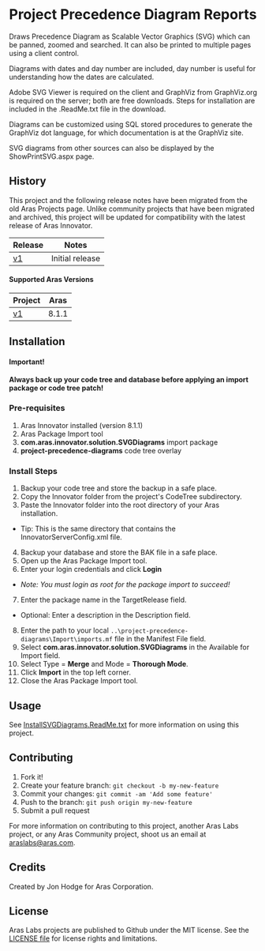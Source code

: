 # Project Precedence Diagram Reports

Draws Precedence Diagram as Scalable Vector Graphics (SVG) which can be panned, zoomed and searched. It can also be printed to multiple pages using a client control.

Diagrams with dates and day number are included, day number is useful for understanding how the dates are calculated.

Adobe SVG Viewer is required on the client and GraphViz from GraphViz.org is required on the server; both are free downloads. Steps for installation are included in the .ReadMe.txt file in the download.

Diagrams can be customized using SQL stored procedures to generate the GraphViz dot language, for which documentation is at the GraphViz site.

SVG diagrams from other sources can also be displayed by the ShowPrintSVG.aspx page.

## History

This project and the following release notes have been migrated from the old Aras Projects page. Unlike community projects that have been migrated and archived, this project will be updated for compatibility with the latest release of Aras Innovator.

Release | Notes
--------|--------
[v1](https://github.com/ArasLabs/project-precedence-diagrams/releases/tag/v1) | Initial release

#### Supported Aras Versions

Project | Aras
--------|------
[v1](https://github.com/ArasLabs/project-precedence-diagrams/releases/tag/v1) | 8.1.1

## Installation

#### Important!
**Always back up your code tree and database before applying an import package or code tree patch!**

### Pre-requisites

1. Aras Innovator installed (version 8.1.1)
2. Aras Package Import tool
3. **com.aras.innovator.solution.SVGDiagrams** import package
4. **project-precedence-diagrams** code tree overlay

### Install Steps

1. Backup your code tree and store the backup in a safe place.
2. Copy the Innovator folder from the project's CodeTree subdirectory.
3. Paste the Innovator folder into the root directory of your Aras installation.
  * Tip: This is the same directory that contains the InnovatorServerConfig.xml file.
4. Backup your database and store the BAK file in a safe place.
5. Open up the Aras Package Import tool.
6. Enter your login credentials and click **Login**
  * _Note: You must login as root for the package import to succeed!_
7. Enter the package name in the TargetRelease field.
  * Optional: Enter a description in the Description field.
8. Enter the path to your local `..\project-precedence-diagrams\Import\imports.mf` file in the Manifest File field.
9. Select **com.aras.innovator.solution.SVGDiagrams** in the Available for Import field.
10. Select Type = **Merge** and Mode = **Thorough Mode**.
11. Click **Import** in the top left corner.
12. Close the Aras Package Import tool.

## Usage

See [InstallSVGDiagrams.ReadMe.txt](./Documentation/InstallSVGDiagrams.ReadMe.txt) for more information on using this project.

## Contributing

1. Fork it!
2. Create your feature branch: `git checkout -b my-new-feature`
3. Commit your changes: `git commit -am 'Add some feature'`
4. Push to the branch: `git push origin my-new-feature`
5. Submit a pull request

For more information on contributing to this project, another Aras Labs project, or any Aras Community project, shoot us an email at araslabs@aras.com.

## Credits

Created by Jon Hodge for Aras Corporation.

## License

Aras Labs projects are published to Github under the MIT license. See the [LICENSE file](./LICENSE.md) for license rights and limitations.
